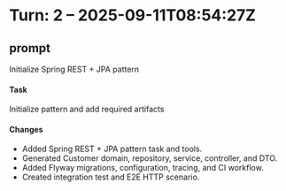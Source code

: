 # Turn: 2 – 2025-09-11T08:54:27Z

## prompt

Initialize Spring REST + JPA pattern

#### Task
Initialize pattern and add required artifacts

#### Changes
- Added Spring REST + JPA pattern task and tools.
- Generated Customer domain, repository, service, controller, and DTO.
- Added Flyway migrations, configuration, tracing, and CI workflow.
- Created integration test and E2E HTTP scenario.
